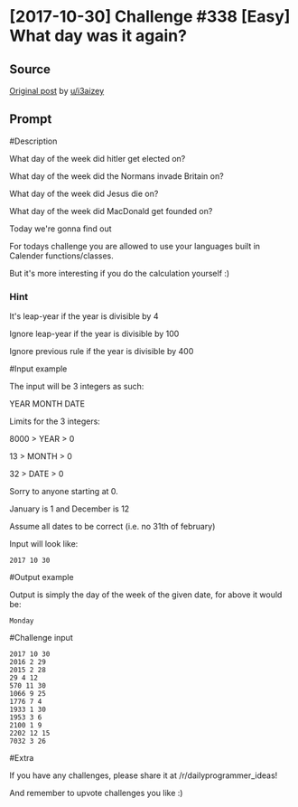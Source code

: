 # [2017-10-30] Challenge #338 [Easy] What day was it again?

## Source

[Original post](https://old.reddit.com/r/dailyprogrammer/comments/79npf9/20171030_challenge_338_easy_what_day_was_it_again/) by [u/i3aizey](https://old.reddit.com/user/i3aizey)

## Prompt

#Description

What day of the week did hitler get elected on?

What day of the week did the Normans invade Britain on?

What day of the week did Jesus die on?

What day of the week did MacDonald get founded on?

Today we're gonna find out

For todays challenge you are allowed to use your languages built in Calender functions/classes.

But it's more interesting if you do the calculation yourself :)

### Hint

It's leap-year if the year is divisible by 4

Ignore leap-year if the year is divisible by 100

Ignore previous rule if the year is divisible by 400

#Input example

The input will be 3 integers as such:

YEAR MONTH DATE

Limits for the 3 integers:

8000 > YEAR > 0

13 > MONTH > 0

32 > DATE > 0

Sorry to anyone starting at 0.

January is 1 and December is 12

Assume all dates to be correct (i.e. no 31th of february)

Input will look like:

    2017 10 30

#Output example

Output is simply the day of the week of the given date, for above it would be:

    Monday

#Challenge input

    2017 10 30
    2016 2 29
    2015 2 28
    29 4 12
    570 11 30
    1066 9 25
    1776 7 4
    1933 1 30
    1953 3 6
    2100 1 9
    2202 12 15
    7032 3 26

#Extra

If you have any challenges, please share it at /r/dailyprogrammer_ideas!

And remember to upvote challenges you like :)

